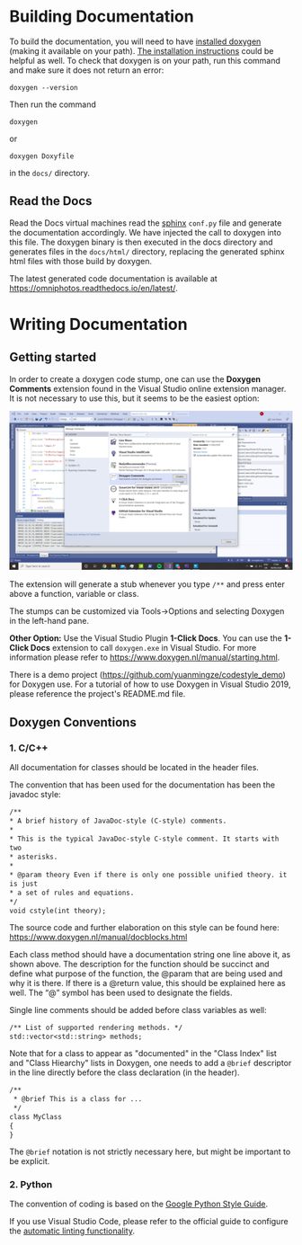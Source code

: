 # Building Documentation

To build the documentation, you will need to have [installed doxygen](https://www.doxygen.nl/download.html) (making it available on your path).
[The installation instructions](https://www.doxygen.nl/manual/install.html) could be helpful as well.
To check that doxygen is on your path, run this command and make sure it does not return an error:
    
    doxygen --version

Then run the command 
	
	doxygen

or 

    doxygen Doxyfile

in the `docs/` directory.


## Read the Docs

Read the Docs virtual machines read the [sphinx](https://www.sphinx-doc.org/) `conf.py` file and generate the documentation accordingly.
We have injected the call to doxygen into this file.
The doxygen binary is then executed in the docs directory and generates files in the `docs/html/` directory, replacing the generated sphinx html files with those build by doxygen.

The latest generated code documentation is available at https://omniphotos.readthedocs.io/en/latest/.


# Writing Documentation

## Getting started

In order to create a doxygen code stump, one can use the **Doxygen Comments** extension found in the Visual Studio online extension manager.
It is not necessary to use this, but it seems to be the easiest option:

<img src='images/vs_screenshot_1.png'/>

The extension will generate a stub whenever you type `/**` and press enter above a function, variable or class.

The stumps can be customized via Tools->Options and selecting Doxygen in the left-hand pane.

**Other Option:**
Use the Visual Studio Plugin **1-Click Docs**.
You can use the **1-Click Docs** extension to call `doxygen.exe` in Visual Studio.
For more information please refer to https://www.doxygen.nl/manual/starting.html.

There is a demo project (https://github.com/yuanmingze/codestyle_demo) for Doxygen use.
For a tutorial of how to use Doxygen in Visual Studio 2019, please reference the project's README.md file.


## Doxygen Conventions

### 1. C/C++

All documentation for classes should be located in the header files.

The convention that has been used for the documentation has been the javadoc style:

	/**
	* A brief history of JavaDoc-style (C-style) comments.
	*
	* This is the typical JavaDoc-style C-style comment. It starts with two
	* asterisks.
	*
	* @param theory Even if there is only one possible unified theory. it is just
	* a set of rules and equations.
	*/
	void cstyle(int theory);

The source code and further elaboration on this style can be found here:
https://www.doxygen.nl/manual/docblocks.html

Each class method should have a documentation string one line above it, as shown above.
The description for the function should be succinct and define what purpose of the function, the @param that are being used and why it is there.
If there is a @return value, this should be explained here as well.
The “@” symbol has been used to designate the fields.

Single line comments should be added before class variables as well:

	/** List of supported rendering methods. */
	std::vector<std::string> methods;

Note that for a class to appear as "documented" in the "Class Index" list and "Class Hiearchy" lists in Doxygen, one needs to add a `@brief` descriptor in the line directly before the class declaration (in the header).

	/**
	 * @brief This is a class for ...
	 */
	class MyClass
	{
	}
The `@brief` notation is not strictly necessary here, but might be important to be explicit.


### 2. Python

The convention of coding is based on the [Google Python Style Guide](https://google.github.io/styleguide/pyguide.html).

If you use Visual Studio Code, please refer to the official guide to configure the [automatic linting functionality](https://code.visualstudio.com/docs/python/linting).
